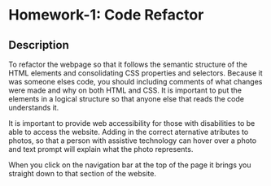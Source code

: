 # Homework-1: Code Refactor

## Description

To refactor the webpage so that it follows the semantic structure of the HTML elements and consolidating CSS properties and selectors. Because it was someone elses code, you should including comments of what changes were made and why on both HTML and CSS. It is important to put the elements in a logical structure so that anyone else that reads the code understands it.

It is important to provide web accessibility for those with disabilities to be able to access the website. Adding in the correct aternative atributes to photos, so that a person with assistive technology can hover over a photo and text prompt will explain what the photo represents. 

When you click on the navigation bar at the top of the page it brings you straight down to that section of the website.
